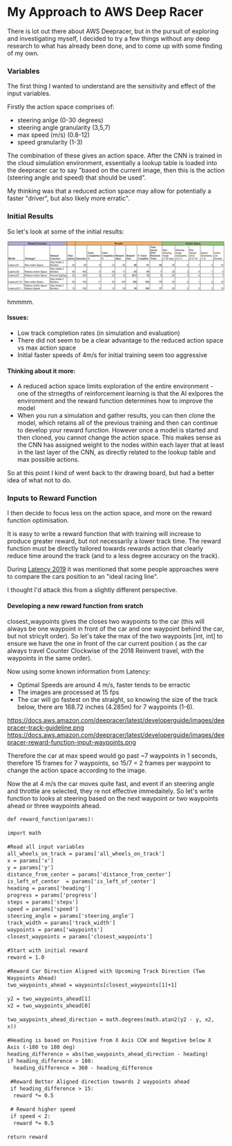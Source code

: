 # My Approach to AWS Deep Racer

There is lot out there about AWS Deepracer, but in the pursuit of exploring and investigating myself, I decided to try a few things without any deep research to what has already been done, and to come up with some finding of my own.

### Variables

The first thing I wanted to understand are the sensitivity and effect of the input variables.

Firstly the action space comprises of:
* steering anlge (0-30 degrees)
* steering angle granularity (3,5,7)
* max speed (m/s) (0.8-12)
* speed granularity (1-3)

The combination of these gives an action space. After the CNN is trained in the cloud simulation environment, essentially a lookup table is loaded into the deepracer car to say "based on the current image, then this is the action (steering angle and speed) that should be used".

My thinking was that a reduced action space may allow for potentially a faster "driver", but also likely more erratic".

### Initial Results

So let's look at some of the initial results:

![table](/first_tests.png)

hmmmm.

#### Issues:
* Low track completion rates (in simulation and evaluation)
* There did not seem to be a clear advantage to the reduced action space vs max action space
* Initial faster speeds of 4m/s for initial training seem too aggressive

#### Thinking about it more:

* A reduced action space limits exploration of the entire environment - one of the strnegths of reinforcement learning is that the AI exlpores the environment and the reward function determines how to improve the model
* When you run a simulation and gather results, you can then clone the model, which retains all of the previous training and then can continue to develop your reward function. However once a model is started and then cloned, you cannot change the action space. This makes sense as the CNN has assigned weight to the nodes within each layer that at least in the last layer of the CNN, as directly related to the lookup table and max possible actions.

So at this point I kind of went back to thr drawing board, but had a better idea of what not to do.

### Inputs to Reward Function

I then decide to focus less on the action space, and more on the reward function optimisation.

It is easy to write a reward function that with training will increase to produce greater reward, but not necessarily a lower track time. The reward function must be directly tailored towards rewards action that clearly reduce time around the track (and to a less degree accuracy on the track).

During [Latency 2019](https://www.latencyconf.io/) it was mentioned that some people approaches were to compare the cars position to an "ideal racing line". 

I thought I'd attack this from a slightly different perspective.

#### Developing a new reward function from sratch

closest_waypoints gives the closes two waypoints to the car (this will always be one waypoint in front of the car and one waypoint behind the car, but not stricylt order). So let's take the max of the two waypoints [int, int] to ensure we have the one in front of the car current position ( as the car always travel Counter Clockwise of the 2018 Reinvent travel, with the waypoints in the same order).

Now using some known information from Latency:
* Optimal Speeds are around 4 m/s, faster tends to be erractic
* The images are processed at 15 fps
* The car will go fastest on the straight, so knowing the size of the track below, there are 168.72 inches (4.285m) for 7 waypoints (1-6). 

https://docs.aws.amazon.com/deepracer/latest/developerguide/images/deepracer-track-guideline.png
https://docs.aws.amazon.com/deepracer/latest/developerguide/images/deepracer-reward-function-input-waypoints.png

Therefore the car at max speed would go past ~7 waypoints in 1 seconds, therefore 15 frames for 7 waypoints, so 15/7 = 2 frames per waypoint to change the action space according to the image.

Now the at 4 m/s the car moves quite fast, and event if an steering angle and throttle are selected, they re not effective immedaitely.
So let's write function to looks at steering based on the next waypoint or two waypoints ahead or three waypoints ahead.

```
def reward_function(params):

import math

#Read all input variables
all_wheels_on_track = params['all_wheels_on_track']
x = params['x']
y = params['y']
distance_from_center = params['distance_from_center']
is_left_of_center  = params['is_left_of_center']
heading = params['heading']
progress = params['progress']
steps = params['steps']
speed = params['speed']
steering_angle = params['steering_angle']
track_width = params['track_width']
waypoints = params['waypoints']
closest_waypoints = params['closest_waypoints']

#Start with initial reward
reward = 1.0

#Reward Car Direction Aligned with Upcoming Track Direction (Two Waypoints Ahead)
two_waypoints_ahead = waypoints[closest_waypoints[1]+1]

y2 = two_waypoints_ahead[1]
x2 = two_waypoints_ahead[0]

two_waypoints_ahead_direction = math.degrees(math.atan2(y2 - y, x2, x))

#Heading is based on Positive from X Axis CCW and Negative below X Axis (-180 to 180 deg)
heading_difference = abs(two_waypoints_ahead_direction - heading)
if heading_difference > 180:
  heading_difference = 360 - heading_difference
 
 #Reward Better Aligned direction towards 2 waypoints ahead
 if heading_difference > 15:
  reward *= 0.5
 
 # Reward higher speed
 if speed < 2:
  reward *= 0.5

return reward
```












